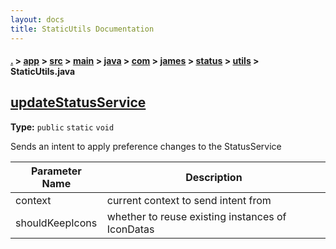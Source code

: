```yaml
---
layout: docs
title: StaticUtils Documentation
---
```

#### [.](./../../../../../../../../index) > [app](./../../../../../../../index) > [src](./../../../../../../index) > [main](./../../../../../index) > [java](./../../../../index) > [com](./../../../index) > [james](./../../index) > [status](./../index) > [utils](./index) > **StaticUtils.java**

## [updateStatusService](https://github.com/fennifith/Status/blob/master/app/src/main/java/com/james/status/utils/StaticUtils.java#L166)

**Type:** `public` `static` `void`

Sends an intent to apply preference changes to the StatusService 





|Parameter Name|Description|
|-----|-----|
|context|current context to send intent from|
|shouldKeepIcons|whether to reuse existing instances of IconDatas  |








